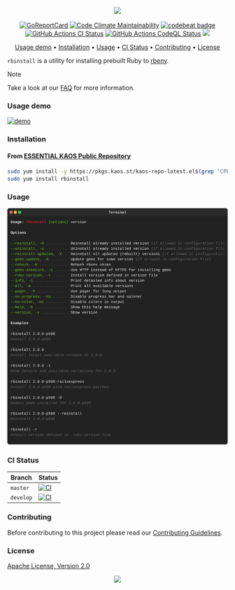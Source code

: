 <p align="center"><a href="#readme"><img src="https://gh.kaos.st/rbinstall.svg"/></a></p>

<p align="center">
  <a href="https://kaos.sh/r/rbinstall"><img src="https://kaos.sh/r/rbinstall.svg" alt="GoReportCard" /></a>
  <a href="https://kaos.sh/l/rbinstall"><img src="https://kaos.sh/l/5680ef76d53ea9526739.svg" alt="Code Climate Maintainability" /></a>
  <a href="https://kaos.sh/b/rbinstall"><img src="https://kaos.sh/b/b78de32a-6867-4bd3-9135-8244d4813531.svg" alt="codebeat badge" /></a>
  <a href="https://kaos.sh/w/rbinstall/ci"><img src="https://kaos.sh/w/rbinstall/ci.svg" alt="GitHub Actions CI Status" /></a>
  <a href="https://kaos.sh/w/rbinstall/codeql"><img src="https://kaos.sh/w/rbinstall/codeql.svg" alt="GitHub Actions CodeQL Status" /></a>
  <a href="#license"><img src="https://gh.kaos.st/apache2.svg"></a>
</p>

<p align="center">
  <a href="#usage-demo">Usage demo</a> • <a href="#installation">Installation</a> • <a href="#usage">Usage</a> • <a href="#ci-status">CI Status</a> • <a href="#contributing">Contributing</a> • <a href="#license">License</a>
</p>

`rbinstall` is a utility for installing prebuilt Ruby to [rbenv](https://github.com/rbenv/rbenv).

> [!NOTE]
> Take a look at our [FAQ](https://kaos.sh/rbinstall/w/FAQ) for more information.

### Usage demo

[![demo](https://gh.kaos.st/rbinstall-300.gif)](#usage-demo)

### Installation

#### From [ESSENTIAL KAOS Public Repository](https://kaos.sh/kaos-repo)

```bash
sudo yum install -y https://pkgs.kaos.st/kaos-repo-latest.el$(grep 'CPE_NAME' /etc/os-release | tr -d '"' | cut -d':' -f5).noarch.rpm
sudo yum install rbinstall
```

### Usage

<img src=".github/images/usage.svg" />

### CI Status

| Branch | Status |
|--------|--------|
| `master` | [![CI](https://kaos.sh/w/rbinstall/ci.svg?branch=master)](https://kaos.sh/w/rbinstall/ci?query=branch:master) |
| `develop` | [![CI](https://kaos.sh/w/rbinstall/ci.svg?branch=develop)](https://kaos.sh/w/rbinstall/ci?query=branch:develop) |

### Contributing

Before contributing to this project please read our [Contributing Guidelines](https://github.com/essentialkaos/contributing-guidelines#contributing-guidelines).

### License

[Apache License, Version 2.0](https://www.apache.org/licenses/LICENSE-2.0)

<p align="center"><a href="https://essentialkaos.com"><img src="https://gh.kaos.st/ekgh.svg"/></a></p>
